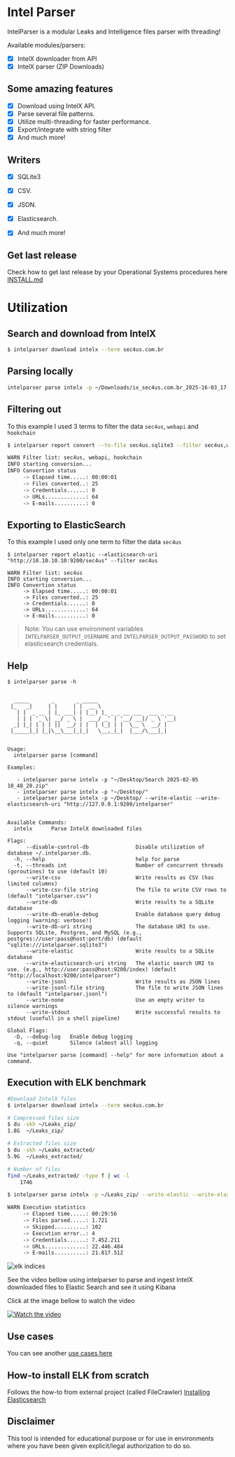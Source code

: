 # Intel Parser

IntelParser is a modular Leaks and Intelligence files parser with threading! 

Available modules/parsers:

* [x] IntelX downloader from API
* [x] IntelX parser (ZIP Downloads)

## Some amazing features

* [x] Download using IntelX API.   
* [x] Parse several file patterns.  
* [x] Utilize multi-threading for faster performance.
* [x] Export/integrate with string filter 
* [x] And much more!  

## Writers

* [x] SQLite3  
* [x] CSV.  
* [x] JSON.
* [x] Elasticsearch.
* [x] And much more!  


## Get last release

Check how to get last release by your Operational Systems procedures here [INSTALL.md](https://github.com/helviojunior/intelparser/blob/main/INSTALL.md)


# Utilization

## Search and download from IntelX

```bash
$ intelparser download intelx --term sec4us.com.br
```

## Parsing locally

```bash
intelparser parse intelx -p ~/Downloads/ix_sec4us.com.br_2025-16-03_17-17-40.zip
```

## Filtering out 

To this example I used 3 terms to filter the data `sec4us`, `webapi` and `hookchain`

```bash
$ intelparser report convert --to-file sec4us.sqlite3 --filter sec4us,webapi,hookchain

WARN Filter list: sec4us, webapi, hookchain
INFO starting conversion...
INFO Convertion status
     -> Elapsed time.....: 00:00:01
     -> Files converted..: 25
     -> Credentials......: 0
     -> URLs.............: 64
     -> E-mails..........: 0
```

## Exporting to ElasticSearch

To this example I used only one term to filter the data `sec4us`

```
$ intelparser report elastic --elasticsearch-uri "http://10.10.10.10:9200/sec4us" --filter sec4us

WARN Filter list: sec4us
INFO starting conversion...
INFO Convertion status
     -> Elapsed time.....: 00:00:01
     -> Files converted..: 25
     -> Credentials......: 0
     -> URLs.............: 64
     -> E-mails..........: 0
```

> Note: You can use environment variables `INTELPARSER_OUTPUT_USERNAME` and `INTELPARSER_OUTPUT_PASSWORD` to set elasticsearch credentials.


## Help

```
$ intelparser parse -h


  _____       _       _ _____
 |_   _|     | |     | |  __ \
   | |  _ __ | |_ ___| | |__) |_ _ _ __ ___  ___ _ __
   | | | '_ \| __/ _ \ |  ___/ _' | '__/ __|/ _ \ '__|
  _| |_| | | | ||  __/ | |  | (_| | |  \__ \  __/ |
 |_____|_| |_|\__\___|_|_|   \__,_|_|  |___/\___|_|


Usage:
  intelparser parse [command]

Examples:

   - intelparser parse intelx -p "~/Desktop/Search 2025-02-05 10_48_28.zip"
   - intelparser parse intelx -p "~/Desktop/"
   - intelparser parse intelx -p ~/Desktop/ --write-elastic --write-elasticsearch-uri "http://127.0.0.1:9200/intelparser"


Available Commands:
  intelx      Parse IntelX downloaded files

Flags:
      --disable-control-db               Disable utilization of database ~/.intelparser.db.
  -h, --help                             help for parse
  -t, --threads int                      Number of concurrent threads (goroutines) to use (default 10)
      --write-csv                        Write results as CSV (has limited columns)
      --write-csv-file string            The file to write CSV rows to (default "intelparser.csv")
      --write-db                         Write results to a SQLite database
      --write-db-enable-debug            Enable database query debug logging (warning: verbose!)
      --write-db-uri string              The database URI to use. Supports SQLite, Postgres, and MySQL (e.g., postgres://user:pass@host:port/db) (default "sqlite:///intelparser.sqlite3")
      --write-elastic                    Write results to a SQLite database
      --write-elasticsearch-uri string   The elastic search URI to use. (e.g., http://user:pass@host:9200/index) (default "http://localhost:9200/intelparser")
      --write-jsonl                      Write results as JSON lines
      --write-jsonl-file string          The file to write JSON lines to (default "intelparser.jsonl")
      --write-none                       Use an empty writer to silence warnings
      --write-stdout                     Write successful results to stdout (usefull in a shell pipeline)

Global Flags:
  -D, --debug-log   Enable debug logging
  -q, --quiet       Silence (almost all) logging

Use "intelparser parse [command] --help" for more information about a command.

```

## Execution with ELK benchmark

```bash
#Download IntelX files
$ intelparser download intelx --term sec4us.com.br

# Compressed files size
$ du -skh ~/Leaks_zip/
1.8G  ~/Leaks_zip/

# Extracted files size
$ du -skh ~/Leaks_extracted/
5.9G  ~/Leaks_extracted/

# Number of files
find ~/Leaks_extracted/ -type f | wc -l
    1746

$ intelparser parse intelx -p ~/Leaks_zip/ --write-elastic --write-elasticsearch-uri 'http://10.10.10.10:9200/test'

WARN Execution statistics
     -> Elapsed time.....: 00:29:56
     -> Files parsed.....: 1.721
     -> Skipped..........: 102
     -> Execution error..: 4
     -> Credentials......: 7.452.211
     -> URLs.............: 22.446.484
     -> E-mails..........: 21.817.512

```

![elk indices](https://github.com/helviojunior/intelparser/blob/main/images/elk.jpg "ELK Indices")

See the video bellow using intelparser to parse and ingest IntelX downloaded files to Elastic Search and see it using Kibana

Click at the image bellow to watch the video

[![Watch the video](https://github.com/helviojunior/intelparser/raw/refs/heads/main/images/intelx_sample_cover.png)](https://www.youtube.com/watch?v=qwZNj_mNHMI)

## Use cases

You can see another [use cases here](https://github.com/helviojunior/intelparser/blob/main/USE_CASES.md)

## How-to install ELK from scratch

Follows the how-to from external project (called FileCrawler) [Installing Elasticsearch](https://github.com/helviojunior/filecrawler/blob/main/INSTALL_ELK.md)

## Disclaimer

This tool is intended for educational purpose or for use in environments where you have been given explicit/legal authorization to do so.